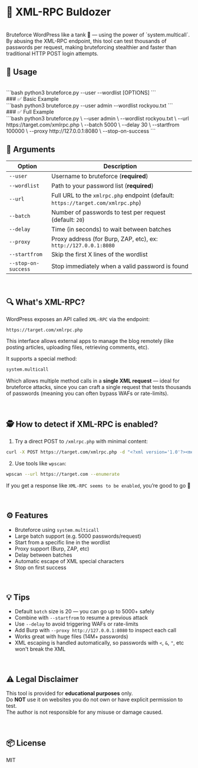 # 🐍 XML-RPC Buldozer
<br>
Bruteforce WordPress like a tank 🚜 — using the power of `system.multicall`.
<br>
By abusing the XML-RPC endpoint, this tool can test thousands of passwords per request, making bruteforcing stealthier and faster than traditional HTTP POST login attempts.
<br>

## 🚀 Usage

<br>
```bash
python3 bruteforce.py --user <username> --wordlist <file> [OPTIONS]
```
<br>
### ✅ Basic Example
<br>
```bash
python3 bruteforce.py --user admin --wordlist rockyou.txt
```
<br>
### ✅ Full Example
<br>
```bash
python3 bruteforce.py \
  --user admin \
  --wordlist rockyou.txt \
  --url https://target.com/xmlrpc.php \
  --batch 5000 \
  --delay 30 \
  --startfrom 100000 \
  --proxy http://127.0.0.1:8080 \
  --stop-on-success
```
<br>

## 🧩 Arguments

| Option               | Description |
|----------------------|-------------|
| `--user`             | Username to bruteforce (**required**) |
| `--wordlist`         | Path to your password list (**required**) |
| `--url`              | Full URL to the `xmlrpc.php` endpoint (default: `https://target.com/xmlrpc.php`) |
| `--batch`            | Number of passwords to test per request (default: `20`) |
| `--delay`            | Time (in seconds) to wait between batches |
| `--proxy`            | Proxy address (for Burp, ZAP, etc), ex: `http://127.0.0.1:8080` |
| `--startfrom`        | Skip the first X lines of the wordlist |
| `--stop-on-success`  | Stop immediately when a valid password is found |

<br>

## 🔍 What's XML-RPC?

WordPress exposes an API called `XML-RPC` via the endpoint:

```
https://target.com/xmlrpc.php
```

This interface allows external apps to manage the blog remotely (like posting articles, uploading files, retrieving comments, etc).

It supports a special method:

```xml
system.multicall
```

Which allows multiple method calls in a **single XML request** — ideal for bruteforce attacks, since you can craft a single request that tests thousands of passwords (meaning you can often bypass WAFs or rate-limits).

<br>

## 🕵️ How to detect if XML-RPC is enabled?

1. Try a direct POST to `/xmlrpc.php` with minimal content:
```bash
curl -X POST https://target.com/xmlrpc.php -d "<?xml version='1.0'?><methodCall><methodName>demo.sayHello</methodName></methodCall>"
```

2. Use tools like `wpscan`:
```bash
wpscan --url https://target.com --enumerate
```

If you get a response like `XML-RPC seems to be enabled`, you’re good to go 🚀

<br>

## ⚙️ Features

- Bruteforce using `system.multicall`
- Large batch support (e.g. 5000 passwords/request)
- Start from a specific line in the wordlist
- Proxy support (Burp, ZAP, etc)
- Delay between batches
- Automatic escape of XML special characters
- Stop on first success

<br>

## 💡 Tips

- Default `batch` size is 20 — you can go up to 5000+ safely
- Combine with `--startfrom` to resume a previous attack
- Use `--delay` to avoid triggering WAFs or rate-limits
- Add Burp with `--proxy http://127.0.0.1:8080` to inspect each call
- Works great with huge files (14M+ passwords)
- XML escaping is handled automatically, so passwords with `<`, `&`, `"`, etc won't break the XML

<br>

## ⚠️ Legal Disclaimer

This tool is provided for **educational purposes** only.  
Do **NOT** use it on websites you do not own or have explicit permission to test.  
The author is not responsible for any misuse or damage caused.

<br>

## 📦 License

MIT
